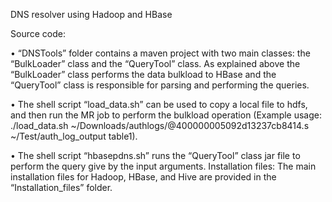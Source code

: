 DNS resolver using Hadoop and HBase

Source code: 

• “DNSTools”  folder  contains   a   maven   project   with   two   main   classes:   the
“BulkLoader”   class   and   the   “QueryTool”   class.   As   explained   above   the
“BulkLoader” class performs the data bulk­load to HBase and  the “QueryTool”
class is responsible for parsing and performing the queries.

• The shell script  “load_data.sh”  can be used to copy a local file to hdfs, and
then   run   the   MR   job   to   perform   the   bulk­load   operation   (Example   usage:
./load_data.sh   ~/Downloads/authlogs/@400000005092d13237cb8414.s
~/Test/auth_log_output table1). 

• The shell script “hbase­pdns.sh” runs the “QueryTool” class jar file to perform
the query give by the input arguments.
Installation   files:  The   main   installation   files   for   Hadoop,   HBase,   and   Hive   are
provided in the “Installation_files” folder. 
